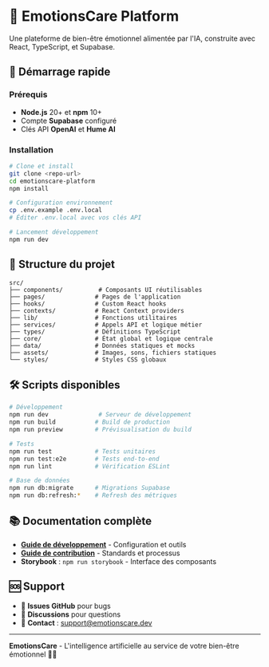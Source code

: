 # 🧠 EmotionsCare Platform

Une plateforme de bien-être émotionnel alimentée par l'IA, construite avec React, TypeScript, et Supabase.

## 🚀 Démarrage rapide

### Prérequis
- **Node.js** 20+ et **npm** 10+
- Compte **Supabase** configuré
- Clés API **OpenAI** et **Hume AI**

### Installation
```bash
# Clone et install
git clone <repo-url>
cd emotionscare-platform
npm install

# Configuration environnement
cp .env.example .env.local
# Éditer .env.local avec vos clés API

# Lancement développement
npm run dev
```

## 📁 Structure du projet

```
src/
├── components/          # Composants UI réutilisables
├── pages/              # Pages de l'application
├── hooks/              # Custom React hooks
├── contexts/           # React Context providers
├── lib/                # Fonctions utilitaires
├── services/           # Appels API et logique métier
├── types/              # Définitions TypeScript
├── core/               # État global et logique centrale
├── data/               # Données statiques et mocks
├── assets/             # Images, sons, fichiers statiques
└── styles/             # Styles CSS globaux
```

## 🛠️ Scripts disponibles

```bash
# Développement
npm run dev              # Serveur de développement
npm run build           # Build de production
npm run preview         # Prévisualisation du build

# Tests
npm run test            # Tests unitaires
npm run test:e2e        # Tests end-to-end
npm run lint            # Vérification ESLint

# Base de données
npm run db:migrate      # Migrations Supabase
npm run db:refresh:*    # Refresh des métriques
```

## 📚 Documentation complète

- **[Guide de développement](./docs/DEVELOPMENT_SETUP.md)** - Configuration et outils
- **[Guide de contribution](./CONTRIBUTING.md)** - Standards et processus
- **Storybook** : `npm run storybook` - Interface des composants

## 🆘 Support

- 🐛 **Issues GitHub** pour bugs  
- 💬 **Discussions** pour questions
- 📧 **Contact** : support@emotionscare.dev

---

**EmotionsCare** - L'intelligence artificielle au service de votre bien-être émotionnel 🧠💙